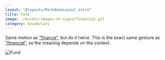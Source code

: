```yaml
---
layout: "@layouts/MarkdownLayout.astro"
title: Fund
image: ./assets/images-of-signs/financial.gif
category: Vocabulary
---
```


Same motion as ["finance"](./finance), but do it twice.
This is the exact same gesture as ["financial"](./financial),
so the meaning depends on the context.

![Fund](@signs/financial.gif)
